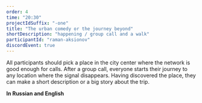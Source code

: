 ```yaml
---
order: 4
time: "20:30"
projectIdSuffix: "-one"
title: "The urban comedy or the journey beyond"
shortDescription: "happening / group call and a walk"
participantId: "raman-aksionov"
discordEvent: true
---
```


All participants should pick a place in the city center where the network is good enough for calls. After a group call, everyone starts their journey to any location where the signal disappears. Having discovered the place, they can make a short description or a big story about the trip.

**In Russian and English**
